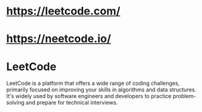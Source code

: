 # https://leetcode.com/

# https://neetcode.io/

# LeetCode
LeetCode is a platform that offers a wide range of coding challenges, primarily focused on improving your skills in algorithms and data structures. It's widely used by software engineers and developers to practice problem-solving and prepare for technical interviews.
